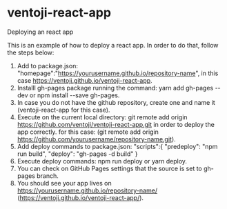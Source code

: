 # ventoji-react-app
Deploying an react app

This is an example of how to deploy a react app. In order to do that, follow the steps below:

1. Add to package.json: "homepage":"https://yourusername.github.io/repository-name", in this case https://ventoji.github.io/ventoji-react-app.
2. Installl gh-pages package running the command: yarn add gh-pages --dev or npm install --save gh-pages.
3. In case you do not have the github repository, create one and name it (ventoji-react-app for this case).
4. Execute on the current local directory: git remote add origin https://github.com/ventoji/ventoji-react-app.git in order to deploy the app correctly. 
    for this case: (git remote add origin https://github.com/yourusername/repository-name.git).
5. Add deploy commands to package.json: 
  "scripts":{
    "predeploy": "npm run build",
    "deploy": "gh-pages -d build"
   }
6. Execute deploy commands: npm run deploy or yarn deploy.
7. You can check on GitHub Pages settings that the source is set to gh-pages branch.
8. You should see your app lives on https://yourusername.github.io/repository-name/ (https://ventoji.github.io/ventoji-react-app/).
